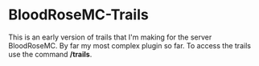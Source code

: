 # BloodRoseMC-Trails
This is an early version of trails that I'm making for the server BloodRoseMC. By far my most complex plugin so far. To access the trails use the command **/trails**.
